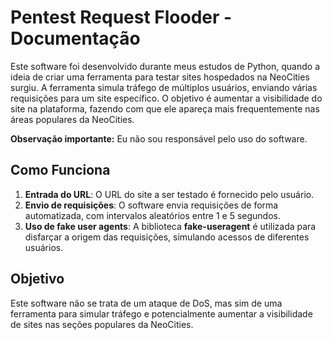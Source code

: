 # **Pentest Request Flooder - Documentação**

Este software foi desenvolvido durante meus estudos de Python, quando a ideia de criar uma ferramenta para testar sites hospedados na NeoCities surgiu. A ferramenta simula tráfego de múltiplos usuários, enviando várias requisições para um site específico. O objetivo é aumentar a visibilidade do site na plataforma, fazendo com que ele apareça mais frequentemente nas áreas populares da NeoCities.

**Observação importante:** Eu não sou responsável pelo uso do software.

## **Como Funciona**

1. **Entrada do URL**: O URL do site a ser testado é fornecido pelo usuário.
2. **Envio de requisições**: O software envia requisições de forma automatizada, com intervalos aleatórios entre 1 e 5 segundos.
3. **Uso de fake user agents**: A biblioteca **fake-useragent** é utilizada para disfarçar a origem das requisições, simulando acessos de diferentes usuários.

## **Objetivo**

Este software não se trata de um ataque de DoS, mas sim de uma ferramenta para simular tráfego e potencialmente aumentar a visibilidade de sites nas seções populares da NeoCities.
